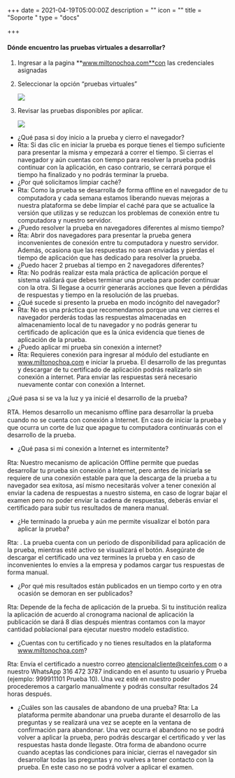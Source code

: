 +++
date = 2021-04-19T05:00:00Z
description = ""
icon = ""
title = "Soporte "
type = "docs"

+++
#### Dónde encuentro las pruebas virtuales a desarrollar?

1. Ingresar a la pagina **www.miltonochoa.com**con las credenciales asignadas
2. Seleccionar la opción “pruebas virtuales”

   ![](/uploads/2.png)
3. Revisar las pruebas disponibles por aplicar.

   ![](/uploads/1.png)

* ¿Qué pasa si doy inicio a la prueba y cierro el navegador?
* Rta: Si das clic en iniciar la prueba es porque tienes el tiempo suficiente para presentar la misma y empezará a correr el tiempo. Si cierras el navegador y aún cuentas con tiempo para resolver la prueba podrás continuar con la aplicación, en caso contrario, se cerrará porque el tiempo ha finalizado y no podrás terminar la prueba.
* ¿Por qué solicitamos limpiar caché?
* Rta: Como la prueba se desarrolla de forma oﬄine en el navegador de tu computadora y cada semana estamos liberando nuevas mejoras a nuestra plataforma se debe limpiar el caché para que se actualice la versión que utilizas y se reduzcan los problemas de conexión entre tu computadora y nuestro servidor.
* ¿Puedo resolver la prueba en navegadores diferentes al mismo tiempo?
* Rta: Abrir dos navegadores para presentar la prueba genera inconvenientes de conexión entre tu computadora y nuestro servidor. Además, ocasiona que las respuestas no sean enviadas y pierdas el tiempo de aplicación que has dedicado para resolver la prueba.
* ¿Puedo hacer 2 pruebas al tiempo en 2 navegadores diferentes?
* Rta: No podrás realizar esta mala práctica de aplicación porque el sistema validará que debes terminar una prueba para poder continuar con la otra. Si llegase a ocurrir generarás acciones que lleven a pérdidas de respuestas y tiempo en la resolución de las pruebas.
* ¿Qué sucede si presento la prueba en modo incógnito del navegador?
* Rta: No es una práctica que recomendamos porque una vez cierres el navegador perderás todas las respuestas almacenadas en almacenamiento local de tu navegador y no podrás generar tu certificado de aplicación que es la única evidencia que tienes de aplicación de la prueba.
* ¿Puedo aplicar mi prueba sin conexión a internet?
* Rta: Requieres conexión para ingresar al módulo del estudiante en www.miltonochoa.com e iniciar la prueba. El desarrollo de las preguntas y descargar de tu certificado de aplicación podrás realizarlo sin conexión a internet. Para enviar las respuestas será necesario nuevamente contar con conexión a Internet.

¿Qué pasa si se va la luz y ya inicié el desarrollo de la prueba?

RTA. Hemos desarrollo un mecanismo oﬄine para desarrollar la prueba cuando no se cuenta con conexión a Internet. En caso de iniciar la prueba y que ocurra un corte de luz que apague tu computadora continuarás con el desarrollo de la prueba.

* ¿Qué pasa si mi conexión a Internet es intermitente?

Rta: Nuestro mecanismo de aplicación Oﬄine permite que puedas desarrollar tu prueba sin conexión a Internet, pero antes de iniciarla se requiere de una conexión estable para que la descarga de la prueba a tu navegador sea exitosa, así mismo necesitarás volver a tener conexión al enviar la cadena de respuestas a nuestro sistema, en caso de lograr bajar el examen pero no poder enviar la cadena de respuestas, deberás enviar el certificado para subir tus resultados de manera manual.

* ¿He terminado la prueba y aún me permite visualizar el botón para aplicar la prueba?

Rta: . La prueba cuenta con un periodo de disponibilidad para aplicación de la prueba, mientras esté activo se visualizará el botón. Asegúrate de descargar el certificado una vez termines la prueba y en caso de inconvenientes lo envíes a la empresa y podamos cargar tus respuestas de forma manual.

* ¿Por qué mis resultados están publicados en un tiempo corto y en otra ocasión se demoran en ser publicados?

Rta: Depende de la fecha de aplicación de la prueba. Si tu institución realiza la aplicación de acuerdo al cronograma nacional de aplicación la publicación se dará 8 días después mientras contamos con la mayor cantidad poblacional para ejecutar nuestro modelo estadístico.

* ¿Cuentas con tu certificado y no tienes resultados en la
  plataforma www.miltonochoa.com?

Rta: Envía el certificado a nuestro correo atencionalcliente@ceinfes.com o a nuestro WhatsApp 316 472 3787 indicando en el asunto tu usuario y Prueba (ejemplo: 999911101 Prueba 10). Una vez esté en nuestro poder procederemos a cargarlo manualmente y podrás consultar resultados 24 horas después.

* ¿Cuáles son las causales de abandono de una prueba?
  Rta:
  La plataforma permite abandonar una prueba durante el desarrollo de las preguntas y se realizará una vez se acepte en la ventana de confirmación para abandonar. Una vez ocurra el abandono no se podrá volver a aplicar la prueba, pero podrás descargar el certificado y ver las respuestas hasta donde llegaste.
  Otra forma de abandono ocurre cuando aceptas las condiciones para iniciar, cierras el navegador sin desarrollar todas las preguntas y no vuelves a tener contacto con la prueba. En este caso no se podrá volver a aplicar el examen.